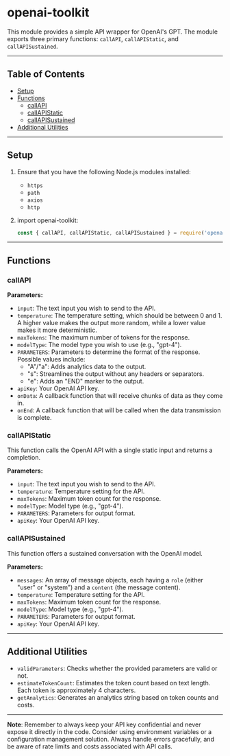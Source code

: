 # openai-toolkit

This module provides a simple API wrapper for OpenAI's GPT. The module exports three primary functions: `callAPI`, `callAPIStatic`, and `callAPISustained`.

---

## Table of Contents
- [Setup](#setup)
- [Functions](#functions)
  - [callAPI](#callapi)
  - [callAPIStatic](#callapistatic)
  - [callAPISustained](#callapisustained)
- [Additional Utilities](#additional-utilities)

---

## Setup

1. Ensure that you have the following Node.js modules installed:
    - `https`
    - `path`
    - `axios`
    - `http`

2. import openai-toolkit:
   ```javascript
   const { callAPI, callAPIStatic, callAPISustained } = require('openai-toolkit');
   ```

---

## Functions

### callAPI

**Parameters:**

- `input`: The text input you wish to send to the API.
- `temperature`: The temperature setting, which should be between 0 and 1. A higher value makes the output more random, while a lower value makes it more deterministic.
- `maxTokens`: The maximum number of tokens for the response.
- `modelType`: The model type you wish to use (e.g., "gpt-4").
- `PARAMETERS`: Parameters to determine the format of the response. Possible values include:
  - "A"/"a": Adds analytics data to the output.
  - "s": Streamlines the output without any headers or separators.
  - "e": Adds an "END" marker to the output.
- `apiKey`: Your OpenAI API key.
- `onData`: A callback function that will receive chunks of data as they come in.
- `onEnd`: A callback function that will be called when the data transmission is complete.

### callAPIStatic

This function calls the OpenAI API with a single static input and returns a completion.

**Parameters:**

- `input`: The text input you wish to send to the API.
- `temperature`: Temperature setting for the API.
- `maxTokens`: Maximum token count for the response.
- `modelType`: Model type (e.g., "gpt-4").
- `PARAMETERS`: Parameters for output format.
- `apiKey`: Your OpenAI API key.

### callAPISustained

This function offers a sustained conversation with the OpenAI model.

**Parameters:**

- `messages`: An array of message objects, each having a `role` (either "user" or "system") and a `content` (the message content).
- `temperature`: Temperature setting for the API.
- `maxTokens`: Maximum token count for the response.
- `modelType`: Model type (e.g., "gpt-4").
- `PARAMETERS`: Parameters for output format.
- `apiKey`: Your OpenAI API key.

---

## Additional Utilities

- `validParameters`: Checks whether the provided parameters are valid or not.
- `estimateTokenCount`: Estimates the token count based on text length. Each token is approximately 4 characters.
- `getAnalytics`: Generates an analytics string based on token counts and costs.

---

**Note**: Remember to always keep your API key confidential and never expose it directly in the code. Consider using environment variables or a configuration management solution. Always handle errors gracefully, and be aware of rate limits and costs associated with API calls.
